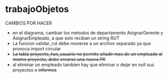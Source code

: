 # trabajoObjetos
CAMBIOS POR HACER
- en el diagrama, cambiar los metodos de departamento AsignarGerente y AsignarEmpleado, a que solo reciban un string RUT
- La funcion validar_rut debe moverse a un archivo separado ya que provoca import circular 
- ~~La tabla proyecto_has_usuario no permite añadir mas de un empleado al mismo proyecto, debe crearse una nueva PK~~
- al eliminar un empleado tambien hay que eliminar o dejar en null sus proyectos e ~~informes~~
